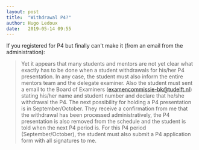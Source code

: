 ```yaml
---
layout: post
title:  "Withdrawal P4?"
author: Hugo Ledoux
date:   2019-05-14 09:55
---
```


If you registered for P4 but finally can't make it (from an email from the administration):

> Yet it appears that many students and mentors are not yet clear what exactly has to be done when a student withdrawals for his/her P4 presentation. In any case, the student must also inform the entire mentors team and the delegate examiner. Also the student must sent a email to the Board of Examiners (examencommissie-bk@tudelft.nl) stating his/her name and student number and declare that he/she withdrawal the P4. The next possibility for holding a P4 presentation is in September/October. They receive a confirmation from me that the withdrawal has been processed administratively, the P4 presentation is also removed from the schedule and the student is told when the next P4 period is. For this P4 period (September/October), the student must also submit a P4 application form with all signatures to me.
